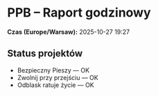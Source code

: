# PPB – Raport godzinowy
**Czas (Europe/Warsaw):** 2025-10-27 19:27

## Status projektów
- Bezpieczny Pieszy — OK
- Zwolnij przy przejściu — OK
- Odblask ratuje życie — OK

